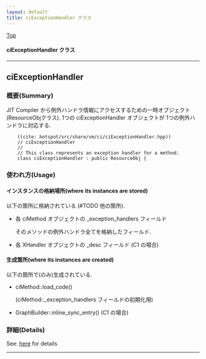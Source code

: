 ```yaml
---
layout: default
title: ciExceptionHandler クラス 
---
```

[Top](../index.html)

#### ciExceptionHandler クラス 



---
## <a name="nozhOu8s3K" id="nozhOu8s3K">ciExceptionHandler</a>

### 概要(Summary)
JIT Compiler から例外ハンドラ情報にアクセスするための一時オブジェクト(ResourceObjクラス).
1つの ciExceptionHandler オブジェクトが 1つの例外ハンドラに対応する.


```
    ((cite: hotspot/src/share/vm/ci/ciExceptionHandler.hpp))
    // ciExceptionHandler
    //
    // This class represents an exception handler for a method.
    class ciExceptionHandler : public ResourceObj {
```

### 使われ方(Usage)
#### インスタンスの格納場所(where its instances are stored)
以下の箇所に格納されている (#TODO 他の箇所).

* 各 ciMethod オブジェクトの _exception_handlers フィールド
  
  そのメソッドの例外ハンドラ全てを格納したフィールド.
  
* 各 XHandler オブジェクトの _desc フィールド  (C1 の場合)

#### 生成箇所(where its instances are created)
以下の箇所で(のみ)生成されている.

* ciMethod::load_code()
  
  (ciMethod::_exception_handlers フィールドの初期化用)

* GraphBuilder::inline_sync_entry()  (C1 の場合)




### 詳細(Details)
See: [here](../doxygen/classciExceptionHandler.html) for details

---
